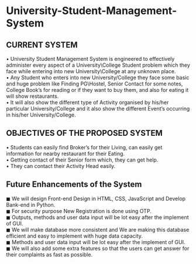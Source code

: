 # University-Student-Management-System

## CURRENT SYSTEM
• University Student Management System is engineered to effectively administer every
aspect of a University\College Student problem which they face while entering into new
University\College at any unknown place. \
• Any Student who enters into new University/College they face some basic and huge problem
like Finding PG\Hostel, Senior Contact for some notes, College Book’s for reading or if they
want to buy them, and also for eating it will show restaurants. \
• It will also show the different type of Activity organised by his/her particular
University/College and it also show the different Event’s occurring in his/her University/College.

## OBJECTIVES OF THE PROPOSED SYSTEM
• Students can easily find Broker’s for their Living, can easily get information for nearby
restaurant for their Eating. \
• Getting contact of their Senior form which, they can get help. \
• They can contact their Activity Head easily. 

## Future Enhancements of the System
◼ We will design Front-end Design in HTML, CSS, JavaScript and Develop Bank-end in Python. \
◼ For security purpose New Registration is done using OTP. \
◼ Outputs, methods and user data input will be lot easy after the implement of GUI. \
◼ We will make database more consistent and We are making this database efficient and easy to
implement with huge data capacity. \
◼ Methods and user data input will be lot easy after the implement of GUI. \
◼ We will also add some extra features so that the users can get answer for their complaints as fast as
possible.

